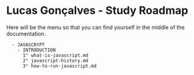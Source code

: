 # Lucas Gonçalves - Study Roadmap

Here will be the menu so that you can find yourself in the middle of the documentation.

```
  - JAVASCRYPT
    - INTRODUCTION
      1° what-is-javascript.md
      2° javascript-history.md
      3° how-to-run-javascript.md
```
